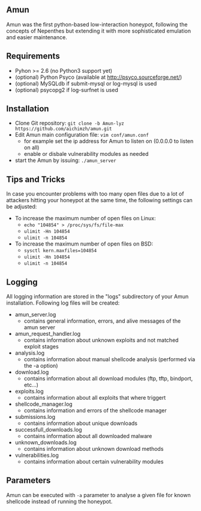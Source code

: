 ## Amun

Amun was the first python-based low-interaction honeypot, following the concepts of Nepenthes but extending it with
more sophisticated emulation and easier maintenance.

## Requirements

* Pyhon >= 2.6 (no Python3 support yet)
* (optional) Python Psyco (available at http://psyco.sourceforge.net/)
* (optional) MySQLdb if submit-mysql or log-mysql is used
* (optional) psycopg2 if log-surfnet is used

## Installation

* Clone Git repository: `git clone -b Amun-lyz https://github.com/aichimzh/amun.git`
* Edit Amun main configuration file: `vim conf/amun.conf`
  * for example set the ip address for Amun to listen on (0.0.0.0 to listen on all)
  * enable or disbale vulnerability modules as needed
* start the Amun by issuing: `./amun_server`

## Tips and Tricks

In case you encounter problems with too many open files due to a lot of attackers hitting your honeypot at the same time, the following settings can be adjusted:

* To increase the maximum number of open files on Linux:
  * `echo "104854" > /proc/sys/fs/file-max`
  * `ulimit -Hn 104854`
  * `ulimit -n 104854`
* To increase the maximum number of open files on BSD:
  * `sysctl kern.maxfiles=104854`
  * `ulimit -Hn 104854`
  * `ulimit -n 104854`

## Logging

All logging information are stored in the "logs" subdirectory of your Amun installation. Following log files will be created:

* amun\_server.log
  * contains general information, errors, and alive messages of the amun server
* amun\_request\_handler.log
  * contains information about unknown exploits and not matched exploit stages
* analysis.log
  * contains information about manual shellcode analysis (performed via the -a option)
* download.log
  * contains information about all download modules (ftp, tftp, bindport, etc...)
* exploits.log
  * contains information about all exploits that where triggert
* shellcode_manager.log
  * contains information and errors of the shellcode manager
* submissions.log
  * contains information about unique downloads
* successfull_downloads.log
  * contains information about all downloaded malware
* unknown_downloads.log
  * contains information about unknown download methods
* vulnerabilities.log
  * contains information about certain vulnerability modules

## Parameters

Amun can be executed with `-a` parameter to analyse a given file for known shellcode instead of running the honeypot. 
